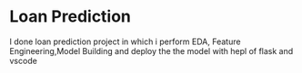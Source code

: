 # Loan Prediction
I done loan prediction project in which i perform EDA, Feature Engineering,Model Building and deploy the the model with hepl of flask and vscode
